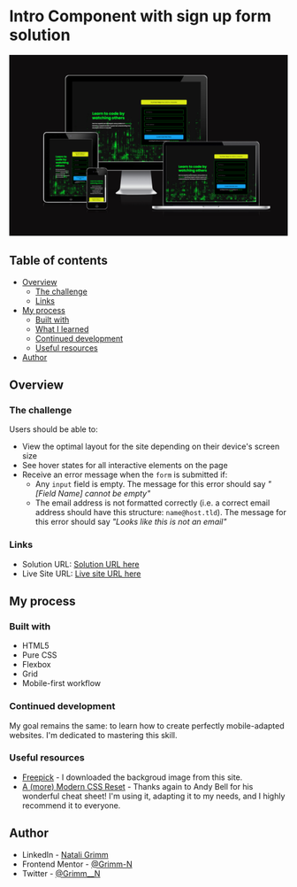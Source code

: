 # Intro Component with sign up form solution
![Web Design](./screenshots/all.png)

## Table of contents

- [Overview](#overview)
  - [The challenge](#the-challenge)
  - [Links](#links)
- [My process](#my-process)
  - [Built with](#built-with)
  - [What I learned](#what-i-learned)
  - [Continued development](#continued-development)
  - [Useful resources](#useful-resources)
- [Author](#author)

## Overview

### The challenge

Users should be able to:

- View the optimal layout for the site depending on their device's screen size
- See hover states for all interactive elements on the page
- Receive an error message when the `form` is submitted if:
  - Any `input` field is empty. The message for this error should say *"[Field Name] cannot be empty"*
  - The email address is not formatted correctly (i.e. a correct email address should have this structure: `name@host.tld`). The message for this error should say *"Looks like this is not an email"*

### Links

- Solution URL: [Solution URL here](https://www.frontendmentor.io/solutions/landing-page---intro-section-flex-grid-m-f-w-r_5VWj-Upx)
- Live Site URL: [Live site URL here](https://grimm-n.github.io/intro-component-with-signup-form/)

## My process

### Built with

- HTML5
- Pure CSS
- Flexbox
- Grid
- Mobile-first workflow

### Continued development

My goal remains the same: to learn how to create perfectly mobile-adapted websites. I'm dedicated to mastering this skill.

### Useful resources

- [Freepick](https://www.freepik.com/) - I downloaded the backgroud image from this site.
- [A (more) Modern CSS Reset](https://piccalil.li/blog/a-more-modern-css-reset/) - Thanks again to Andy Bell for his wonderful cheat sheet! I'm using it, adapting it to my needs, and I highly recommend it to everyone.

## Author

- LinkedIn - [Natali Grimm](https://www.linkedin.com/in/grimm-n/)
- Frontend Mentor - [@Grimm-N](https://www.frontendmentor.io/profile/Grimm-N)
- Twitter - [@Grimm__N](https://x.com/Grimm__N)
